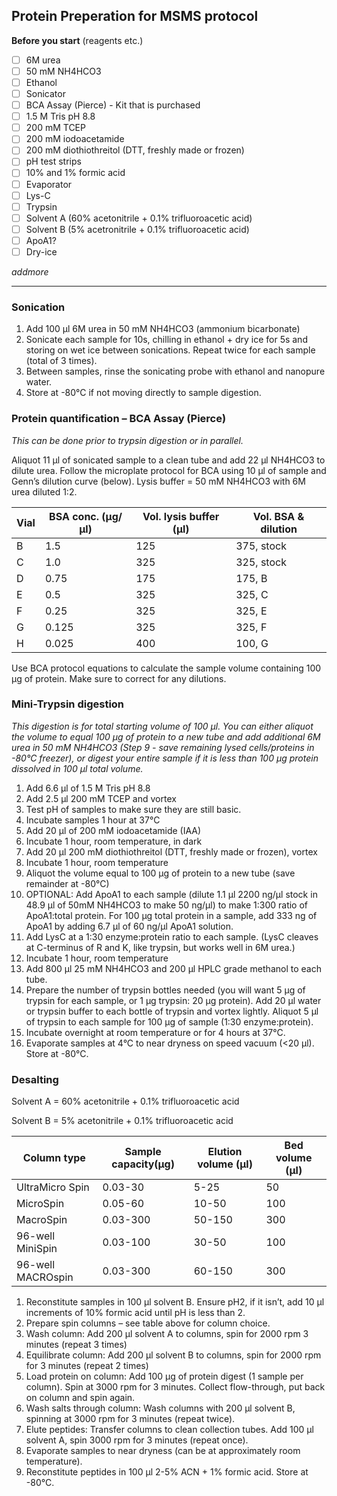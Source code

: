 ## Protein Preperation for MSMS protocol

**Before you start** (reagents etc.)    
- [ ] 6M urea
- [ ] 50 mM NH4HCO3
- [ ] Ethanol
- [ ] Sonicator
- [ ] BCA Assay (Pierce) - Kit that is purchased
- [ ] 1.5 M Tris pH 8.8
- [ ] 200 mM TCEP
- [ ] 200 mM iodoacetamide
- [ ] 200 mM diothiothreitol (DTT, freshly made or frozen) 
- [ ] pH test strips
- [ ] 10% and 1% formic acid
- [ ] Evaporator 
- [ ] Lys-C
- [ ] Trypsin
- [ ] Solvent A (60% acetonitrile + 0.1% trifluoroacetic acid)
- [ ] Solvent B (5% acetronitrile + 0.1% trifluoroacetic acid)
- [ ] ApoA1?
- [ ] Dry-ice

_addmore_



---

### Sonication
1.	Add 100 µl 6M urea in 50 mM NH4HCO3 (ammonium bicarbonate)
2.	Sonicate each sample for 10s, chilling in ethanol + dry ice for 5s and storing on wet ice between sonications.  Repeat twice for each sample (total of 3 times).
3.	Between samples, rinse the sonicating probe with ethanol and nanopure water.
4.	Store at -80°C if not moving directly to sample digestion.

### Protein quantification – BCA Assay (Pierce)
_This can be done prior to trypsin digestion or in parallel._

Aliquot 11 µl of sonicated sample to a clean tube and add 22 µl NH4HCO3 to dilute urea.  Follow the microplate protocol for BCA using 10 µl of sample and Genn’s dilution curve (below).  Lysis buffer = 50 mM NH4HCO3 with 6M urea diluted 1:2.

|    Vial    |    BSA conc. (µg/µl)    |    Vol. lysis buffer (µl)    |    Vol.   BSA & dilution    |
|------------|-------------------------|------------------------------|-----------------------------|
|    B       |    1.5                  |    125                       |    375,   stock             |
|    C       |    1.0                  |    325                       |    325,   stock             |
|    D       |    0.75                 |    175                       |    175,   B                 |
|    E       |    0.5                  |    325                       |    325,   C                 |
|    F       |    0.25                 |    325                       |    325,   E                 |
|    G       |    0.125                |    325                       |    325,   F                 |
|    H       |    0.025                |    400                       |    100,   G                 |

 Use BCA protocol equations to calculate the sample volume containing 100 µg of protein. Make sure to correct for any dilutions.

### Mini-Trypsin digestion

_This digestion is for total starting volume of 100 µl.  You can either aliquot the volume to equal 100 µg of protein to a new tube and add additional 6M urea in 50 mM NH4HCO3 (Step 9 - save remaining lysed cells/proteins in -80°C freezer), or digest your entire sample if it is less than 100 µg protein dissolved in 100 µl total volume._

1. Add 6.6 µl of 1.5 M Tris pH 8.8
2. Add 2.5 µl 200 mM TCEP and vortex
3. Test pH of samples to make sure they are still basic.
4.	Incubate samples 1 hour at 37°C
5.	Add 20 µl of 200 mM iodoacetamide (IAA)
6.	Incubate 1 hour, room temperature, in dark
7.	Add 20 µl 200 mM diothiothreitol (DTT, freshly made or frozen), vortex
8.	Incubate 1 hour, room temperature
9.	Aliquot the volume equal to 100 µg of protein to a new tube (save remainder at -80°C)
10.	OPTIONAL: Add ApoA1 to each sample (dilute 1.1 µl 2200 ng/µl stock in 48.9 µl of 50mM NH4HCO3 to make 50 ng/µl) to make 1:300 ratio of ApoA1:total protein. For 100 µg total protein in a sample, add 333 ng of ApoA1 by adding 6.7 µl of 60 ng/µl ApoA1 solution.
11.	Add LysC at a 1:30 enzyme:protein ratio to each sample. (LysC cleaves at C-terminus of R and K, like trypsin, but works well in 6M urea.)
12.	Incubate 1 hour, room temperature
13.	Add 800 µl 25 mM NH4HCO3 and 200 µl HPLC grade methanol to each tube.
14.	Prepare the number of trypsin bottles needed (you will want 5 µg of trypsin for each sample, or 1 µg trypsin: 20 µg protein).  Add 20 µl water or trypsin buffer to each bottle of trypsin and vortex lightly.  Aliquot 5 µl of trypsin to each sample for 100 µg of sample (1:30 enzyme:protein).
15.	Incubate overnight at room temperature or for 4 hours at 37°C. 
16.	Evaporate samples at 4°C to near dryness on speed vacuum (<20 µl). Store at -80°C.

### Desalting
Solvent A = 60% acetonitrile + 0.1% trifluoroacetic acid

Solvent B = 5% acetonitrile + 0.1% trifluoroacetic acid

|    Column   type          |    Sample capacity(µg)    |    Elution volume (µl)    |    Bed   volume (µl)    |
|---------------------------|---------------------------|---------------------------|-------------------------|
|    UltraMicro   Spin      |    0.03-30                |    5-25                   |    50                   |
|    MicroSpin              |    0.05-60                |    10-50                  |    100                  |
|    MacroSpin              |    0.03-300               |    50-150                 |    300                  |
|    96-well   MiniSpin     |    0.03-100               |    30-50                  |    100                  |
|    96-well   MACROspin    |    0.03-300               |    60-150                 |    300                  |

1.	Reconstitute samples in 100 µl solvent B.  Ensure pH2, if it isn’t, add 10 µl increments of 10% formic acid until pH is less than 2.
2.	Prepare spin columns – see table above for column choice.
3.	Wash column: Add 200 µl solvent A to columns, spin for 2000 rpm 3 minutes (repeat 3 times)
4.	Equilibrate column: Add 200 µl solvent B to columns, spin for 2000 rpm for 3 minutes (repeat 2 times)
5.	Load protein on column: Add 100 µg of protein digest (1 sample per column).  Spin at 3000 rpm for 3 minutes.  Collect flow-through, put back on column and spin again.
6.	Wash salts through column: Wash columns with 200 µl solvent B, spinning at 3000 rpm for 3 minutes (repeat twice).
7.	Elute peptides: Transfer columns to clean collection tubes.  Add 100 µl solvent A, spin 3000 rpm for 3 minutes (repeat once).
8.	Evaporate samples to near dryness (can be at approximately room temperature).
9.	Reconstitute peptides in 100 µl 2-5% ACN + 1% formic acid.  Store at -80°C.
